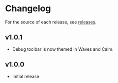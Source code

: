 # Changelog

For the source of each release, see [releases](https://github.com/njshockey/all-blue-theme/releases).

## v1.0.1

- Debug toolbar is now themed in Waves and Calm.

## v1.0.0

- Initial release
